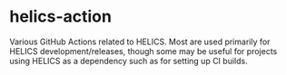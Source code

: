 # helics-action

Various GitHub Actions related to HELICS. Most are used primarily for HELICS development/releases, though some may be useful for projects using HELICS as a dependency such as for setting up CI builds.
